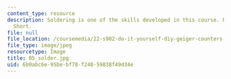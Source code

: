 ```yaml
---
content_type: resource
description: Soldering is one of the skills developed in this course. Photo by Mike
  Short.
file: null
file_location: /coursemedia/22-s902-do-it-yourself-diy-geiger-counters-january-iap-2015/6b0abc6e95bebf78f24059838f49d34e_05_solder.jpg
file_type: image/jpeg
resourcetype: Image
title: 05_solder.jpg
uid: 6b0abc6e-95be-bf78-f240-59838f49d34e
---
```

